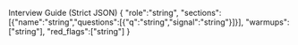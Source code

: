 Interview Guide (Strict JSON)
{
  "role":"string",
  "sections":[{"name":"string","questions":[{"q":"string","signal":"string"}]}],
  "warmups":["string"],
  "red_flags":["string"]
}
